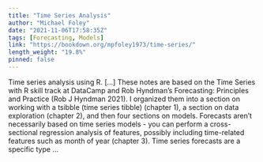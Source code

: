 ```yaml
---
title: "Time Series Analysis"
author: "Michael Foley"
date: "2021-11-06T17:58:35Z"
tags: [Forecasting, Models]
link: "https://bookdown.org/mpfoley1973/time-series/"
length_weight: "19.8%"
pinned: false
---
```


Time series analysis using R. [...] These notes are based on the Time Series with R skill track at DataCamp and Rob Hyndman’s Forecasting: Principles and Practice (Rob J Hyndman 2021). I organized them into a section on working with a tsibble (time series tibble) (chapter 1), a section on data exploration (chapter 2), and then four sections on models. Forecasts aren’t necessarily based on time series models - you can perform a cross-sectional regression analysis of features, possibly including time-related features such as month of year (chapter 3). Time series forecasts are a specific type ...
